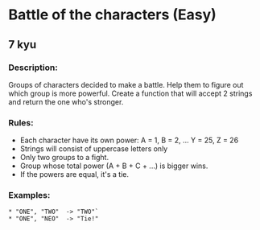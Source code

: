 # Battle of the characters (Easy)
## 7 kyu

### Description:

Groups of characters decided to make a battle. Help them to figure out which group is more powerful. Create a function that will accept 2 strings and return the one who's stronger.

### Rules:
- Each character have its own power: A = 1, B = 2, ... Y = 25, Z = 26
- Strings will consist of uppercase letters only
- Only two groups to a fight.
- Group whose total power (A + B + C + ...) is bigger wins.
- If the powers are equal, it's a tie.

### Examples:
```
* "ONE", "TWO"  -> "TWO"`
* "ONE", "NEO"  -> "Tie!"
```